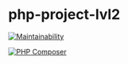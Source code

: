 # php-project-lvl2

[![Maintainability](https://api.codeclimate.com/v1/badges/dd440c0dabd4037c80f7/maintainability)](https://codeclimate.com/github/AVFfromSPb/php-project-lvl2/maintainability)

[![PHP Composer](https://github.com/AVFfromSPb/php-project-lvl2/actions/workflows/php.yml/badge.svg)](https://github.com/AVFfromSPb/php-project-lvl2/actions/workflows/php.yml)
